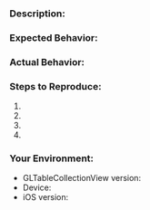 <!--- Provide a general summary of the issue in the Title above -->

### Description:
<!--- Provide a more detailed introduction to the issue itself, and why you consider it to be a bug -->

### Expected Behavior:
<!--- Tell us what should happen -->

### Actual Behavior:
<!--- Tell us what happens instead -->

### Steps to Reproduce:
<!--- Provide a link to a live example, or an unambiguous set of steps to -->
<!--- reproduce this bug. Include code to reproduce, if relevant -->
1.
2.
3.
4.

### Your Environment:
<!--- Include as many relevant details about the environment you experienced the bug in -->
* GLTableCollectionView version:
* Device:
* iOS version:
